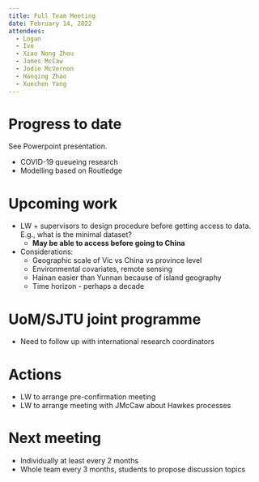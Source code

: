 ```yaml
---
title: Full Team Meeting
date: February 14, 2022
attendees:
  - Logan
  - Ivo
  - Xiao Nong Zhou
  - James McCaw
  - Jodie McVernon
  - Hanqing Zhao
  - Xuechen Yang
---
```


# Progress to date

See Powerpoint presentation.

- COVID-19 queueing research
- Modelling based on Routledge

# Upcoming work

- LW + supervisors to design procedure before getting access to data. E.g., what is the minimal dataset?
  - **May be able to access before going to China**
- Considerations:
  - Geographic scale of Vic vs China vs province level
  - Environmental covariates, remote sensing
  - Hainan easier than Yunnan because of island geography
  - Time horizon - perhaps a decade

# UoM/SJTU joint programme

- Need to follow up with international research coordinators

# Actions

- LW to arrange pre-confirmation meeting
- LW to arrange meeting with JMcCaw about Hawkes processes

# Next meeting

- Individually at least every 2 months
- Whole team every 3 months, students to propose discussion topics
